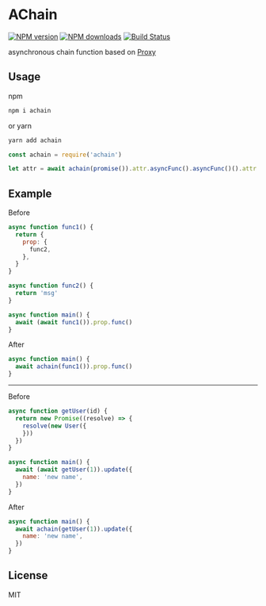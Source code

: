 # AChain

[![NPM version](https://img.shields.io/npm/v/achain.svg?style=flat-square)](https://npmjs.com/package/achain)
[![NPM downloads](https://img.shields.io/npm/dm/achain.svg?style=flat-square)](https://npmjs.com/package/achain)
[![Build Status](https://img.shields.io/circleci/project/weirongxu/achain/master.svg?style=flat-square)](https://circleci.com/gh/weirongxu/achain)

asynchronous chain function based on [Proxy](https://developer.mozilla.org/en-US/docs/Web/JavaScript/Reference/Global_Objects/Proxy)

## Usage
npm
```sh
npm i achain
```

or yarn

```sh
yarn add achain
```

```javascript
const achain = require('achain')

let attr = await achain(promise()).attr.asyncFunc().asyncFunc()().attr
```

## Example
Before
```javascript
async function func1() {
  return {
    prop: {
      func2,
    },
  }
}

async function func2() {
  return 'msg'
}

async function main() {
  await (await func1()).prop.func()
}
```

After
```javascript
async function main() {
  await achain(func1()).prop.func()
}
```

---

Before
```javascript
async function getUser(id) {
  return new Promise((resolve) => {
    resolve(new User({
    }))
  })
}

async function main() {
  await (await getUser(1)).update({
    name: 'new name',
  })
}
```

After
```javascript
async function main() {
  await achain(getUser(1)).update({
    name: 'new name',
  })
}
```

## License

MIT
